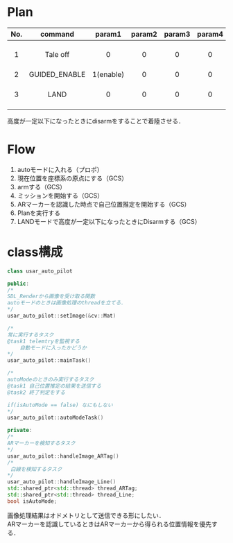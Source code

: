 # Plan

|No.|command|param1|param2|param3|param4|Latitude|Longitude|Altitude(m)|param8|
|:--:|:--:|:--:|:--:|:--:|:--:|:--:|:--:|:--:|:--:|
|1|Tale off|0|0|0|0|0(hold current position)|0(hold current position)|1|Relative|
|2|GUIDED_ENABLE|1(enable)|0|0|0|0|0|0|Relative|
|3|LAND|0|0|0|0|0(hold current position)|0(hold current position)|0|Relative|

高度が一定以下になったときにdisarmをすることで着陸させる．

# Flow
1. autoモードに入れる（プロポ）
2. 現在位置を座標系の原点にする（GCS）
3. armする（GCS）
4. ミッションを開始する（GCS）
5. ARマーカーを認識した時点で自己位置推定を開始する（GCS）
6. Planを実行する
7. LANDモードで高度が一定以下になったときにDisarmする（GCS）

# class構成

```c++
class usar_auto_pilot

public:
/*
SDL_Renderから画像を受け取る関数
autoモードのときは画像処理のthreadを立てる．
*/
usar_auto_pilot::setImage(&cv::Mat)

/*
常に実行するタスク
@task1 telemtryを監視する
    自動モードに入ったかどうか
*/
usar_auto_pilot::mainTask()

/*
autoModeのときのみ実行するタスク
@task1 自己位置推定の結果を送信する
@task2 終了判定をする

if(isAutoMode == false) なにもしない
*/
usar_auto_pilot::autoModeTask()

private:
/*
ARマーカーを検知するタスク
*/
usar_auto_pilot::handleImage_ARTag()
/*
 白線を検知するタスク
*/
usar_auto_pilot::handleImage_Line()
std::shared_ptr<std::thread> thread_ARTag;
std::shared_ptr<std::thread> thread_Line;
bool isAutoMode;
```

画像処理結果はオドメトリとして送信できる形にしたい．  
ARマーカーを認識しているときはARマーカーから得られる位置情報を優先する．
